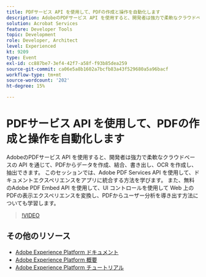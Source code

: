 ```yaml
---
title: PDFサービス API を使用して、PDFの作成と操作を自動化します
description: AdobeのPDFサービス API を使用すると、開発者は強力で柔軟なクラウドベースの API を通じて、PDFからデータを作成、結合、書き出し、OCR を作成し、抽出できます。 このセッションでは、Adobe PDF Services API を使用して、ドキュメントエクスペリエンスをアプリに統合する方法を学びます。 また、無料のAdobe PDF Embed API を使用して、UI コントロールを使用して Web 上のPDFの表示エクスペリエンスを変換し、PDFからユーザー分析を導き出す方法についても学習します。
solution: Acrobat Services
feature: Developer Tools
topic: Development
role: Developer, Architect
level: Experienced
kt: 9209
type: Event
exl-id: cc887be7-3ef4-42f7-a58f-f93b85dea259
source-git-commit: ca06e5a8b1602a7bcfb83a43f529680a5a96bacf
workflow-type: tm+mt
source-wordcount: '202'
ht-degree: 15%

---
```


# PDFサービス API を使用して、PDFの作成と操作を自動化します

AdobeのPDFサービス API を使用すると、開発者は強力で柔軟なクラウドベースの API を通じて、PDFからデータを作成、結合、書き出し、OCR を作成し、抽出できます。 このセッションでは、Adobe PDF Services API を使用して、ドキュメントエクスペリエンスをアプリに統合する方法を学びます。 また、無料のAdobe PDF Embed API を使用して、UI コントロールを使用して Web 上のPDFの表示エクスペリエンスを変換し、PDFからユーザー分析を導き出す方法についても学習します。

>[!VIDEO](https://video.tv.adobe.com/v/338039/?quality=12&learn=on&hidetitle=true)

## その他のリソース

- [Adobe Experience Platform ドキュメント](https://experienceleague.adobe.com/docs/experience-platform.html?lang=ja)
- [Adobe Experience Platform 概要](https://experienceleague.adobe.com/docs/experience-platform/landing/home.html?lang=ja)
- [Adobe Experience Platform チュートリアル](https://experienceleague.adobe.com/docs/platform-learn/tutorials/overview.html?lang=ja)
